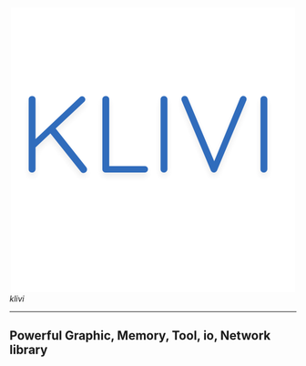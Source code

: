 <div align="center">
    <img src="./resource/klivi.png">
</div>
<cite>klivi</cite>
<hr/>    
<h2>Powerful Graphic, Memory, Tool, io, Network library</h2>
